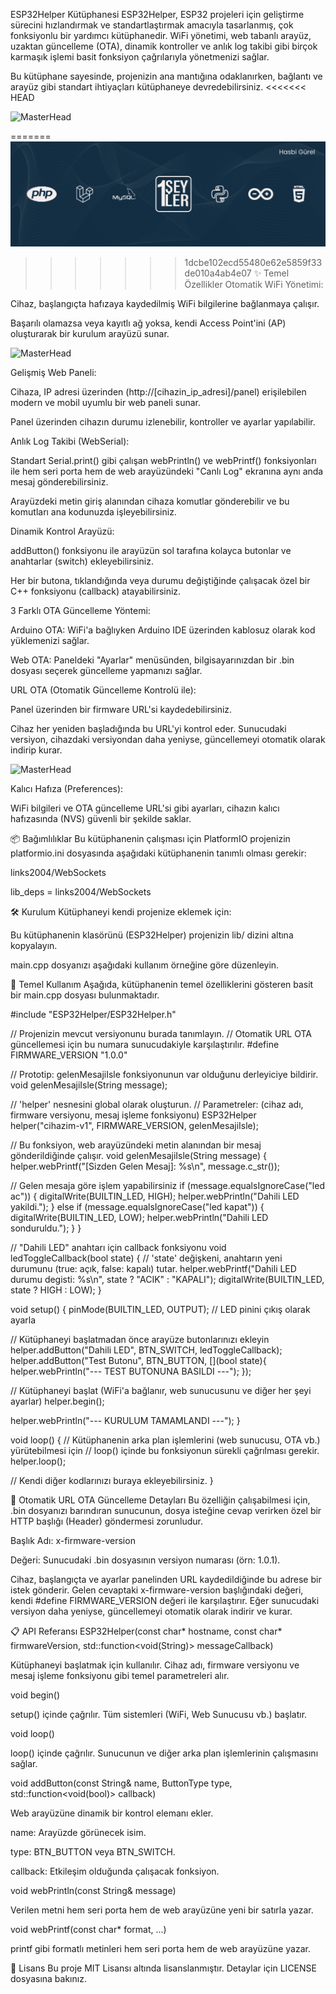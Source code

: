 ESP32Helper Kütüphanesi
ESP32Helper, ESP32 projeleri için geliştirme sürecini hızlandırmak ve standartlaştırmak amacıyla tasarlanmış, çok fonksiyonlu bir yardımcı kütüphanedir. WiFi yönetimi, web tabanlı arayüz, uzaktan güncelleme (OTA), dinamik kontroller ve anlık log takibi gibi birçok karmaşık işlemi basit fonksiyon çağrılarıyla yönetmenizi sağlar.

Bu kütüphane sayesinde, projenizin ana mantığına odaklanırken, bağlantı ve arayüz gibi standart ihtiyaçları kütüphaneye devredebilirsiniz.
<<<<<<< HEAD

![MasterHead](https://github.com/HasbiGurel/ESP32Helper/images/anasayfa.png)

=======
![MasterHead](https://github.com/HasbiGurel/HasbiGurel/blob/main/image/banner.png)
>>>>>>> 1dcbe102ecd55480e62e5859f33de010a4ab4e07
✨ Temel Özellikler
Otomatik WiFi Yönetimi:

Cihaz, başlangıçta hafızaya kaydedilmiş WiFi bilgilerine bağlanmaya çalışır.

Başarılı olamazsa veya kayıtlı ağ yoksa, kendi Access Point'ini (AP) oluşturarak bir kurulum arayüzü sunar.

![MasterHead](https://github.com/HasbiGurel/ESP32Helper/images/ayarlar_1.png)

Gelişmiş Web Paneli:

Cihaza, IP adresi üzerinden (http://[cihazin_ip_adresi]/panel) erişilebilen modern ve mobil uyumlu bir web paneli sunar.

Panel üzerinden cihazın durumu izlenebilir, kontroller ve ayarlar yapılabilir.

Anlık Log Takibi (WebSerial):

Standart Serial.print() gibi çalışan webPrintln() ve webPrintf() fonksiyonları ile hem seri porta hem de web arayüzündeki "Canlı Log" ekranına aynı anda mesaj gönderebilirsiniz.

Arayüzdeki metin giriş alanından cihaza komutlar gönderebilir ve bu komutları ana kodunuzda işleyebilirsiniz.

Dinamik Kontrol Arayüzü:

addButton() fonksiyonu ile arayüzün sol tarafına kolayca butonlar ve anahtarlar (switch) ekleyebilirsiniz.

Her bir butona, tıklandığında veya durumu değiştiğinde çalışacak özel bir C++ fonksiyonu (callback) atayabilirsiniz.

3 Farklı OTA Güncelleme Yöntemi:

Arduino OTA: WiFi'a bağlıyken Arduino IDE üzerinden kablosuz olarak kod yüklemenizi sağlar.

Web OTA: Paneldeki "Ayarlar" menüsünden, bilgisayarınızdan bir .bin dosyası seçerek güncelleme yapmanızı sağlar.

URL OTA (Otomatik Güncelleme Kontrolü ile):

Panel üzerinden bir firmware URL'si kaydedebilirsiniz.

Cihaz her yeniden başladığında bu URL'yi kontrol eder. Sunucudaki versiyon, cihazdaki versiyondan daha yeniyse, güncellemeyi otomatik olarak indirip kurar.

![MasterHead](https://github.com/HasbiGurel/ESP32Helper/images/ayarlar_2.png)


Kalıcı Hafıza (Preferences):

WiFi bilgileri ve OTA güncelleme URL'si gibi ayarları, cihazın kalıcı hafızasında (NVS) güvenli bir şekilde saklar.

📦 Bağımlılıklar
Bu kütüphanenin çalışması için PlatformIO projenizin platformio.ini dosyasında aşağıdaki kütüphanenin tanımlı olması gerekir:

links2004/WebSockets

lib_deps =
    links2004/WebSockets

🛠️ Kurulum
Kütüphaneyi kendi projenize eklemek için:

Bu kütüphanenin klasörünü (ESP32Helper) projenizin lib/ dizini altına kopyalayın.

main.cpp dosyanızı aşağıdaki kullanım örneğine göre düzenleyin.

🚀 Temel Kullanım
Aşağıda, kütüphanenin temel özelliklerini gösteren basit bir main.cpp dosyası bulunmaktadır.

#include "ESP32Helper/ESP32Helper.h"

// Projenizin mevcut versiyonunu burada tanımlayın.
// Otomatik URL OTA güncellemesi için bu numara sunucudakiyle karşılaştırılır.
#define FIRMWARE_VERSION "1.0.0"

// Prototip: gelenMesajiIsle fonksiyonunun var olduğunu derleyiciye bildirir.
void gelenMesajiIsle(String message);

// 'helper' nesnesini global olarak oluşturun.
// Parametreler: (cihaz adı, firmware versiyonu, mesaj işleme fonksiyonu)
ESP32Helper helper("cihazim-v1", FIRMWARE_VERSION, gelenMesajiIsle);

// Bu fonksiyon, web arayüzündeki metin alanından bir mesaj gönderildiğinde çalışır.
void gelenMesajiIsle(String message) {
  helper.webPrintf("[Sizden Gelen Mesaj]: %s\n", message.c_str());
  
  // Gelen mesaja göre işlem yapabilirsiniz
  if (message.equalsIgnoreCase("led ac")) {
    digitalWrite(BUILTIN_LED, HIGH);
    helper.webPrintln("Dahili LED yakildi.");
  } else if (message.equalsIgnoreCase("led kapat")) {
    digitalWrite(BUILTIN_LED, LOW);
    helper.webPrintln("Dahili LED sonduruldu.");
  }
}

// "Dahili LED" anahtarı için callback fonksiyonu
void ledToggleCallback(bool state) {
  // 'state' değişkeni, anahtarın yeni durumunu (true: açık, false: kapalı) tutar.
  helper.webPrintf("Dahili LED durumu degisti: %s\n", state ? "ACIK" : "KAPALI");
  digitalWrite(BUILTIN_LED, state ? HIGH : LOW);
}

void setup() {
  pinMode(BUILTIN_LED, OUTPUT); // LED pinini çıkış olarak ayarla

  // Kütüphaneyi başlatmadan önce arayüze butonlarınızı ekleyin
  helper.addButton("Dahili LED", BTN_SWITCH, ledToggleCallback);
  helper.addButton("Test Butonu", BTN_BUTTON, [](bool state){
    helper.webPrintln("--- TEST BUTONUNA BASILDI ---");
  });
  
  // Kütüphaneyi başlat (WiFi'a bağlanır, web sunucusunu ve diğer her şeyi ayarlar)
  helper.begin();

  helper.webPrintln("--- KURULUM TAMAMLANDI ---");
}

void loop() {
  // Kütüphanenin arka plan işlemlerini (web sunucusu, OTA vb.) yürütebilmesi için
  // loop() içinde bu fonksiyonun sürekli çağrılması gerekir.
  helper.loop();

  // Kendi diğer kodlarınızı buraya ekleyebilirsiniz.
}

🔄 Otomatik URL OTA Güncelleme Detayları
Bu özelliğin çalışabilmesi için, .bin dosyanızı barındıran sunucunun, dosya isteğine cevap verirken özel bir HTTP başlığı (Header) göndermesi zorunludur.

Başlık Adı: x-firmware-version

Değeri: Sunucudaki .bin dosyasının versiyon numarası (örn: 1.0.1).

Cihaz, başlangıçta ve ayarlar panelinden URL kaydedildiğinde bu adrese bir istek gönderir. Gelen cevaptaki x-firmware-version başlığındaki değeri, kendi #define FIRMWARE_VERSION değeri ile karşılaştırır. Eğer sunucudaki versiyon daha yeniyse, güncellemeyi otomatik olarak indirir ve kurar.

📋 API Referansı
ESP32Helper(const char* hostname, const char* firmwareVersion, std::function<void(String)> messageCallback)

Kütüphaneyi başlatmak için kullanılır. Cihaz adı, firmware versiyonu ve mesaj işleme fonksiyonu gibi temel parametreleri alır.

void begin()

setup() içinde çağrılır. Tüm sistemleri (WiFi, Web Sunucusu vb.) başlatır.

void loop()

loop() içinde çağrılır. Sunucunun ve diğer arka plan işlemlerinin çalışmasını sağlar.

void addButton(const String& name, ButtonType type, std::function<void(bool)> callback)

Web arayüzüne dinamik bir kontrol elemanı ekler.

name: Arayüzde görünecek isim.

type: BTN_BUTTON veya BTN_SWITCH.

callback: Etkileşim olduğunda çalışacak fonksiyon.

void webPrintln(const String& message)

Verilen metni hem seri porta hem de web arayüzüne yeni bir satırla yazar.

void webPrintf(const char* format, ...)

printf gibi formatlı metinleri hem seri porta hem de web arayüzüne yazar.

📄 Lisans
Bu proje MIT Lisansı altında lisanslanmıştır. Detaylar için LICENSE dosyasına bakınız.

